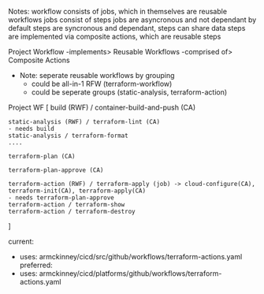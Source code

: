 Notes:
workflow consists of jobs, which in themselves are reusable workflows
jobs consist of steps
jobs are asyncronous and not dependant by default
steps are syncronous and dependant, steps can share data
steps are implemented via composite actions, which are reusable steps


Project Workflow -implements> Reusable Workflows -comprised of> Composite Actions
- Note: seperate reusable workflows by grouping
    - could be all-in-1 RFW (terraform-workflow)
    - could be seperate groups (static-analysis, terraform-action)


Project WF
[
    build (RWF) / container-build-and-push (CA)

    static-analysis (RWF) / terraform-lint (CA)
    - needs build
    static-analysis / terraform-format
    ....

    terraform-plan (CA)

    terraform-plan-approve (CA)

    terraform-action (RWF) / terraform-apply (job) -> cloud-configure(CA), terraform-init(CA), terraform-apply(CA)
    - needs terraform-plan-approve
    terraform-action / terraform-show
    terraform-action / terraform-destroy
]

current:
- uses: armckinney/cicd/src/github/workflows/terraform-actions.yaml
preferred:
- uses: armckinney/cicd/platforms/github/workflows/terraform-actions.yaml
